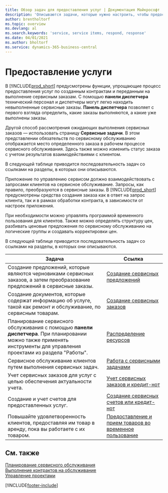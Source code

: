 ```yaml
---
title: Обзор задач для предоставления услуг | Документация Майкрософт
description: 'Описываются задачи, которые нужно настроить, чтобы предоставлять качественное обслуживание и выполнять условия соглашений с клиентами.'
author: brentholtorf
ms.topic: overview
ms.devlang: al
ms.search.keywords: 'service, service items, respond, response'
ms.date: 04/01/2021
ms.author: bholtorf
ms.service: dynamics-365-business-central
---
```

# <a name="delivering-service"></a>Предоставление услуги
В [!INCLUDE[prod_short](includes/prod_short.md)] предусмотрены функции, упрощающие процесс предоставления услуг по созданным контрактам и переданным на выполнение сервисным заказам. С помощью **панели диспетчера** технический персонал и диспетчеры могут легко находить невыполненные сервисные заказы. **Панель диспетчера** позволяет с первого взгляда определить, какие заказы выполняются, а какие уже выполнены заказы.  
  
Другой способ рассмотрения ожидающих выполнения сервисных заказов — использовать страницу **Сервисные задачи**. В этом представлении обязательств по сервисному обслуживанию отображается место определенного заказа в рабочем процессе сервисного обслуживания. Здесь также можно изменить статус заказа с учетом результатов взаимодействиями с клиентом.  
  
В следующей таблице приводится последовательность задач со ссылками на разделы, в которых они описываются.   

Приложение по управлению сервисом должно взаимодействовать с запросами клиентов на сервисное обслуживание. Запросы, как правило, преобразуются в сервисные заказы. В [!INCLUDE[prod_short](includes/prod_short.md)] предусмотрены средства создания заказа как в ответ на запрос клиента, так и в рамках обработки контракта, в зависимости от настроек приложения.  
  
При необходимости можно управлять программой временного пользования для клиентов. Также можно определять структуру цен, разбивать ценовые предложения по сервисному обслуживанию на логические группы и создавать корректировки цен.  
  
В следующей таблице приводится последовательность задач со ссылками на разделы, в которых они описываются.   
  
|**Задача**|**Ссылка**|  
|------------|-------------|  
|Создание предложений, которые являются черновиками сервисных заказов, а затем преобразование предложений в сервисные заказы.|[Создание сервисных предложений](service-how-to-create-service-quotes.md)|
|Создание документов, которые содержат информацию об услуге, такой как ремонт и обслуживание, по сервисным товарам.|[Создание сервисных заказов](service-how-to-create-service-orders.md)|
|Планирование сервисного обслуживания с помощью **панели диспетчера**. При планировании можно также применять инструменты для управления проектами из раздела "Работы".|[Распределение ресурсов](service-how-to-allocate-resources.md)|  
|Сервисное обслуживание клиентов путем выполнения сервисных задач.|[Работа с сервисными задачами](service-how-to-work-on-service-tasks.md)|  
|Учет сервисных заказов для услуг с целью обеспечения актуальности учета.|[Учет сервисных заказов и кредит-нот](service-how-to-post-service-orders.md)|  
|Создание и учет счетов для предоставленных услуг.|[Создание сервисных счетов или кредит-нот](service-how-create-invoices.md)|  
|Повышайте удовлетворенность клиентов, предоставляя им товар в аренду, пока вы работаете с их товаром.| [Предоставление и прием товаров во временное пользование](service-how-to-lend-receive-loaners.md)|
  
## <a name="see-also"></a>См. также
[Планирование сервисного обслуживания](service-plan-service.md)  
[Выполнение контрактов на обслуживание](service-fulfill-service-contracts.md)  
[Управление проектами](projects-manage-projects.md)  


[!INCLUDE[footer-include](includes/footer-banner.md)]
